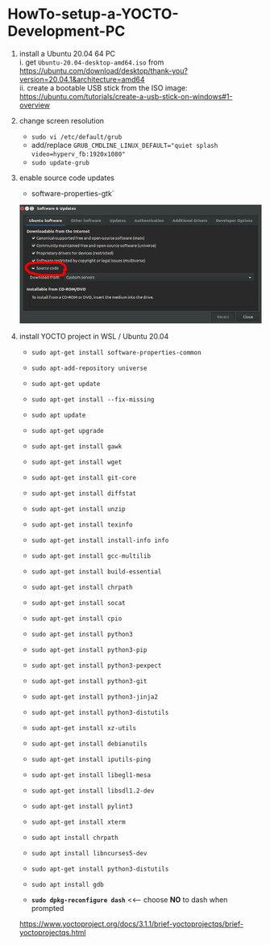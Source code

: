 # HowTo-setup-a-YOCTO-Development-PC
1. install a Ubuntu 20.04 64 PC<br>
   i.  get `Ubuntu-20.04-desktop-amd64.iso` from https://ubuntu.com/download/desktop/thank-you?version=20.04.1&architecture=amd64 <br>
   ii. create a bootable USB stick from the ISO image: https://ubuntu.com/tutorials/create-a-usb-stick-on-windows#1-overview <br>

2. change screen resolution
   * `sudo vi /etc/default/grub`
   * add/replace `GRUB_CMDLINE_LINUX_DEFAULT="quiet splash video=hyperv_fb:1920x1080"`
   * `sudo update-grub`

3. enable source code updates
   * software-properties-gtk`
    
    ![software-properties-gtk.png](readme/software-properties-gtk.png)
      
4. install YOCTO project in WSL / Ubuntu 20.04
    * `sudo apt-get install software-properties-common`
    * `sudo apt-add-repository universe`
    * `sudo apt-get update`
    * `sudo apt-get install --fix-missing`
    * `sudo apt update`
    * `sudo apt-get upgrade`
    * `sudo apt-get install gawk`
    * `sudo apt-get install wget`
    * `sudo apt-get install git-core`
    * `sudo apt-get install diffstat`
    * `sudo apt-get install unzip`
    * `sudo apt-get install texinfo `
    * `sudo apt-get install install-info info`
    * `sudo apt-get install gcc-multilib`
    * `sudo apt-get install build-essential`
    * `sudo apt-get install chrpath`
    * `sudo apt-get install socat`
    * `sudo apt-get install cpio`
    * `sudo apt-get install python3`
    * `sudo apt-get install python3-pip`
    * `sudo apt-get install python3-pexpect`
    * `sudo apt-get install python3-git`
    * `sudo apt-get install python3-jinja2`
    * `sudo apt-get install python3-distutils`
    * `sudo apt-get install xz-utils`
    * `sudo apt-get install debianutils`
    * `sudo apt-get install iputils-ping`
    * `sudo apt-get install libegl1-mesa`
    * `sudo apt-get install libsdl1.2-dev`
    * `sudo apt-get install pylint3`
    * `sudo apt-get install xterm`
    * `sudo apt install chrpath`
    * `sudo apt install libncurses5-dev`
    * `sudo apt-get install python3-distutils`
    * `sudo apt install gdb`


    * **`sudo dpkg-reconfigure dash`** <<-- choose **NO** to dash when prompted
    
    https://www.yoctoproject.org/docs/3.1.1/brief-yoctoprojectqs/brief-yoctoprojectqs.html
    
    

